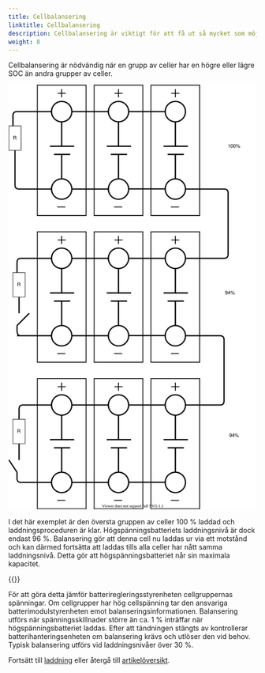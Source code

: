 ```yaml
---
title: Cellbalansering
linktitle: Cellbalansering
description: Cellbalansering är viktigt för att få ut så mycket som möjligt av batteriet.
weight: 8
---
```

<!-- markdownlint-disable MD033 -->
Cellbalansering är nödvändig när en grupp av celler har en högre eller lägre SOC än andra grupper av celler.

<img src="cellbalancing.drawio.svg" class="img-fluid">

I det här exemplet är den översta gruppen av celler 100 % laddad och laddningsproceduren är klar.
Högspänningsbatteriets laddningsnivå är dock endast 96 %. Balansering gör att denna cell nu laddas ur via ett motstånd och kan därmed fortsätta att laddas tills alla celler har nått samma laddningsnivå. Detta gör att högspänningsbatteriet når sin maximala kapacitet.

{{<evkxdisplayaddarticle />}}

För att göra detta jämför batteriregleringsstyrenheten cellgruppernas spänningar. Om cellgrupper har hög cellspänning tar den ansvariga batterimodulstyrenheten emot balanseringsinformationen. Balansering utförs när spänningsskillnader större än ca. 1 % inträffar när högspänningsbatteriet laddas. Efter att tändningen stängts av kontrollerar batterihanteringsenheten om balansering krävs och utlöser den vid behov. Typisk balansering utförs vid laddningsnivåer över 30 %.

Fortsätt till [laddning](../laddning/) eller återgå till [artikelöversikt](../).